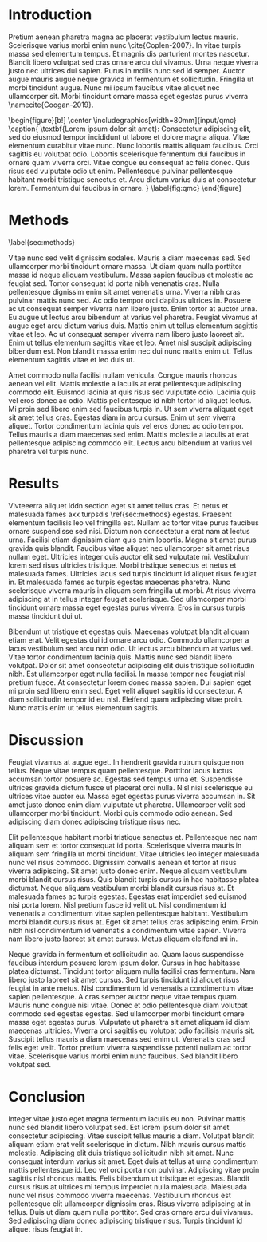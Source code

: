 # Introduction

Pretium aenean pharetra magna ac placerat vestibulum lectus mauris. Scelerisque varius morbi enim nunc \cite{Coplen-2007}. In vitae turpis massa sed elementum tempus. Et magnis dis parturient montes nascetur. Blandit libero volutpat sed cras ornare arcu dui vivamus. Urna neque viverra justo nec ultrices dui sapien. Purus in mollis nunc sed id semper. Auctor augue mauris augue neque gravida in fermentum et sollicitudin. Fringilla ut morbi tincidunt augue. Nunc mi ipsum faucibus vitae aliquet nec ullamcorper sit. Morbi tincidunt ornare massa eget egestas purus viverra \namecite{Coogan-2019}.

\begin{figure}[b!]
\center
\includegraphics[width=80mm]{input/qmc}
\caption{
\textbf{Lorem ipsum dolor sit amet}: Consectetur adipiscing elit, sed do
eiusmod tempor incididunt ut labore et dolore magna aliqua. Vitae
elementum curabitur vitae nunc. Nunc lobortis mattis aliquam faucibus.
Orci sagittis eu volutpat odio. Lobortis scelerisque fermentum dui
faucibus in ornare quam viverra orci. Vitae congue eu consequat ac felis
donec. Quis risus sed vulputate odio ut enim. Pellentesque pulvinar
pellentesque habitant morbi tristique senectus et. Arcu dictum varius
duis at consectetur lorem. Fermentum dui faucibus in ornare.
}
\label{fig:qmc}
\end{figure}

# Methods
\label{sec:methods}

Vitae nunc sed velit dignissim sodales. Mauris a diam maecenas sed. Sed ullamcorper morbi tincidunt ornare massa. Ut diam quam nulla porttitor massa id neque aliquam vestibulum. Massa sapien faucibus et molestie ac feugiat sed. Tortor consequat id porta nibh venenatis cras. Nulla pellentesque dignissim enim sit amet venenatis urna. Viverra nibh cras pulvinar mattis nunc sed. Ac odio tempor orci dapibus ultrices in. Posuere ac ut consequat semper viverra nam libero justo. Enim tortor at auctor urna. Eu augue ut lectus arcu bibendum at varius vel pharetra. Feugiat vivamus at augue eget arcu dictum varius duis. Mattis enim ut tellus elementum sagittis vitae et leo. Ac ut consequat semper viverra nam libero justo laoreet sit. Enim ut tellus elementum sagittis vitae et leo. Amet nisl suscipit adipiscing bibendum est. Non blandit massa enim nec dui nunc mattis enim ut. Tellus elementum sagittis vitae et leo duis ut.

Amet commodo nulla facilisi nullam vehicula. Congue mauris rhoncus aenean vel elit. Mattis molestie a iaculis at erat pellentesque adipiscing commodo elit. Euismod lacinia at quis risus sed vulputate odio. Lacinia quis vel eros donec ac odio. Mattis pellentesque id nibh tortor id aliquet lectus. Mi proin sed libero enim sed faucibus turpis in. Ut sem viverra aliquet eget sit amet tellus cras. Egestas diam in arcu cursus. Enim ut sem viverra aliquet. Tortor condimentum lacinia quis vel eros donec ac odio tempor. Tellus mauris a diam maecenas sed enim. Mattis molestie a iaculis at erat pellentesque adipiscing commodo elit. Lectus arcu bibendum at varius vel pharetra vel turpis nunc.

# Results

Vivteeerra aliquet iddn section eget sit amet tellus cras. Et netus et malesuada fames axx turpsdis \ref{sec:methods} egestas. Praesent elementum facilisis leo vel fringilla est. Nullam ac tortor vitae purus faucibus ornare suspendisse sed nisi. Dictum non consectetur a erat nam at lectus urna. Facilisi etiam dignissim diam quis enim lobortis. Magna sit amet purus gravida quis blandit. Faucibus vitae aliquet nec ullamcorper sit amet risus nullam eget. Ultricies integer quis auctor elit sed vulputate mi. Vestibulum lorem sed risus ultricies tristique. Morbi tristique senectus et netus et malesuada fames. Ultricies lacus sed turpis tincidunt id aliquet risus feugiat in. Et malesuada fames ac turpis egestas maecenas pharetra. Nunc scelerisque viverra mauris in aliquam sem fringilla ut morbi. At risus viverra adipiscing at in tellus integer feugiat scelerisque. Sed ullamcorper morbi tincidunt ornare massa eget egestas purus viverra. Eros in cursus turpis massa tincidunt dui ut.

Bibendum ut tristique et egestas quis. Maecenas volutpat blandit aliquam etiam erat. Velit egestas dui id ornare arcu odio. Commodo ullamcorper a lacus vestibulum sed arcu non odio. Ut lectus arcu bibendum at varius vel. Vitae tortor condimentum lacinia quis. Mattis nunc sed blandit libero volutpat. Dolor sit amet consectetur adipiscing elit duis tristique sollicitudin nibh. Est ullamcorper eget nulla facilisi. In massa tempor nec feugiat nisl pretium fusce. At consectetur lorem donec massa sapien. Dui sapien eget mi proin sed libero enim sed. Eget velit aliquet sagittis id consectetur. A diam sollicitudin tempor id eu nisl. Eleifend quam adipiscing vitae proin. Nunc mattis enim ut tellus elementum sagittis.

# Discussion

Feugiat vivamus at augue eget. In hendrerit gravida rutrum quisque non tellus. Neque vitae tempus quam pellentesque. Porttitor lacus luctus accumsan tortor posuere ac. Egestas sed tempus urna et. Suspendisse ultrices gravida dictum fusce ut placerat orci nulla. Nisl nisi scelerisque eu ultrices vitae auctor eu. Massa eget egestas purus viverra accumsan in. Sit amet justo donec enim diam vulputate ut pharetra. Ullamcorper velit sed ullamcorper morbi tincidunt. Morbi quis commodo odio aenean. Sed adipiscing diam donec adipiscing tristique risus nec.

Elit pellentesque habitant morbi tristique senectus et. Pellentesque nec nam aliquam sem et tortor consequat id porta. Scelerisque viverra mauris in aliquam sem fringilla ut morbi tincidunt. Vitae ultricies leo integer malesuada nunc vel risus commodo. Dignissim convallis aenean et tortor at risus viverra adipiscing. Sit amet justo donec enim. Neque aliquam vestibulum morbi blandit cursus risus. Quis blandit turpis cursus in hac habitasse platea dictumst. Neque aliquam vestibulum morbi blandit cursus risus at. Et malesuada fames ac turpis egestas. Egestas erat imperdiet sed euismod nisi porta lorem. Nisl pretium fusce id velit ut. Nisl condimentum id venenatis a condimentum vitae sapien pellentesque habitant. Vestibulum morbi blandit cursus risus at. Eget sit amet tellus cras adipiscing enim. Proin nibh nisl condimentum id venenatis a condimentum vitae sapien. Viverra nam libero justo laoreet sit amet cursus. Metus aliquam eleifend mi in.

Neque gravida in fermentum et sollicitudin ac. Quam lacus suspendisse faucibus interdum posuere lorem ipsum dolor. Cursus in hac habitasse platea dictumst. Tincidunt tortor aliquam nulla facilisi cras fermentum. Nam libero justo laoreet sit amet cursus. Sed turpis tincidunt id aliquet risus feugiat in ante metus. Nisl condimentum id venenatis a condimentum vitae sapien pellentesque. A cras semper auctor neque vitae tempus quam. Mauris nunc congue nisi vitae. Donec et odio pellentesque diam volutpat commodo sed egestas egestas. Sed ullamcorper morbi tincidunt ornare massa eget egestas purus. Vulputate ut pharetra sit amet aliquam id diam maecenas ultricies. Viverra orci sagittis eu volutpat odio facilisis mauris sit. Suscipit tellus mauris a diam maecenas sed enim ut. Venenatis cras sed felis eget velit. Tortor pretium viverra suspendisse potenti nullam ac tortor vitae. Scelerisque varius morbi enim nunc faucibus. Sed blandit libero volutpat sed.

# Conclusion

Integer vitae justo eget magna fermentum iaculis eu non. Pulvinar mattis nunc sed blandit libero volutpat sed. Est lorem ipsum dolor sit amet consectetur adipiscing. Vitae suscipit tellus mauris a diam. Volutpat blandit aliquam etiam erat velit scelerisque in dictum. Nibh mauris cursus mattis molestie. Adipiscing elit duis tristique sollicitudin nibh sit amet. Nunc consequat interdum varius sit amet. Eget duis at tellus at urna condimentum mattis pellentesque id. Leo vel orci porta non pulvinar. Adipiscing vitae proin sagittis nisl rhoncus mattis. Felis bibendum ut tristique et egestas. Blandit cursus risus at ultrices mi tempus imperdiet nulla malesuada. Malesuada nunc vel risus commodo viverra maecenas. Vestibulum rhoncus est pellentesque elit ullamcorper dignissim cras. Risus viverra adipiscing at in tellus. Duis ut diam quam nulla porttitor. Sed cras ornare arcu dui vivamus. Sed adipiscing diam donec adipiscing tristique risus. Turpis tincidunt id aliquet risus feugiat in.

